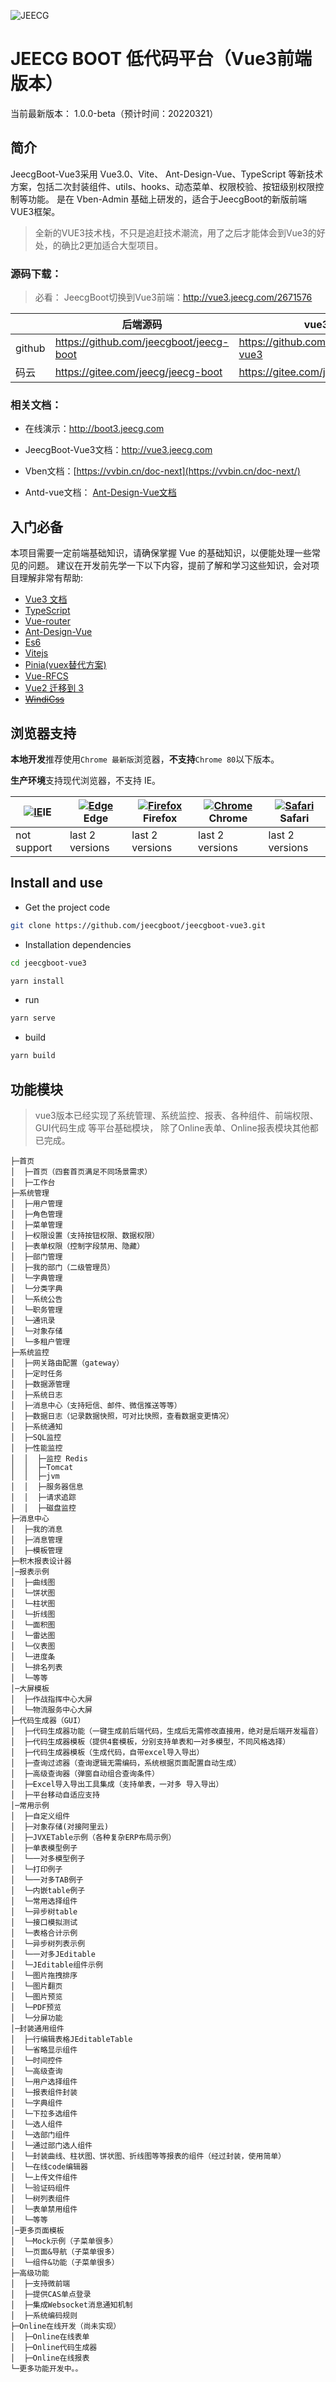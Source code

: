 ![JEECG](https://jeecgos.oss-cn-beijing.aliyuncs.com/files/site/jeecgfengm.png "JeecgBoot低代码开发平台")



JEECG BOOT 低代码平台（Vue3前端版本）
===============

当前最新版本： 1.0.0-beta（预计时间：20220321）


## 简介
JeecgBoot-Vue3采用 Vue3.0、Vite、 Ant-Design-Vue、TypeScript 等新技术方案，包括二次封装组件、utils、hooks、动态菜单、权限校验、按钮级别权限控制等功能。
是在 Vben-Admin 基础上研发的，适合于JeecgBoot的新版前端VUE3框架。
 
> 全新的VUE3技术栈，不只是追赶技术潮流，用了之后才能体会到Vue3的好处，的确比2更加适合大型项目。


### 源码下载：

> 必看： JeecgBoot切换到Vue3前端：http://vue3.jeecg.com/2671576

|     |   后端源码   | vue3前端源码  |
|---  |--- | --- |
|  github   | https://github.com/jeecgboot/jeecg-boot   | https://github.com/jeecgboot/jeecgboot-vue3  |
|  码云   |  https://gitee.com/jeecg/jeecg-boot   | https://gitee.com/jeecg/jeecgboot-vue3  |


### 相关文档：

*  在线演示：http://boot3.jeecg.com
*  JeecgBoot-Vue3文档：http://vue3.jeecg.com

*  Vben文档：[https://vvbin.cn/doc-next](https://vvbin.cn/doc-next/)
*  Antd-vue文档： [Ant-Design-Vue文档](https://2x.antdv.com/docs/vue/getting-started-cn) 

## 入门必备

本项目需要一定前端基础知识，请确保掌握 Vue 的基础知识，以便能处理一些常见的问题。 建议在开发前先学一下以下内容，提前了解和学习这些知识，会对项目理解非常有帮助:

*   [Vue3 文档](https://v3.vuejs.org/)
*   [TypeScript](https://www.typescriptlang.org/)
*   [Vue-router](https://next.router.vuejs.org/)
*   [Ant-Design-Vue](https://2x.antdv.com/docs/vue/introduce-cn/)
*   [Es6](https://es6.ruanyifeng.com/)
*   [Vitejs](https://vitejs.dev/)
*   [Pinia(vuex替代方案)](https://pinia.esm.dev/introduction.html)
*   [Vue-RFCS](https://github.com/vuejs/rfcs)
*   [Vue2 迁移到 3](https://v3.vuejs.org/guide/migration/introduction.html)
*   [~~WindiCss~~](https://windicss.netlify.app/)


##   浏览器支持

**本地开发**推荐使用`Chrome 最新版`浏览器，**不支持**`Chrome 80`以下版本。

**生产环境**支持现代浏览器，不支持 IE。

| [![IE](https://raw.githubusercontent.com/alrra/browser-logos/master/src/archive/internet-explorer_9-11/internet-explorer_9-11_48x48.png)](http://godban.github.io/browsers-support-badges/)IE | [![ Edge](https://raw.githubusercontent.com/alrra/browser-logos/master/src/edge/edge_48x48.png)](http://godban.github.io/browsers-support-badges/)Edge | [![Firefox](https://raw.githubusercontent.com/alrra/browser-logos/master/src/firefox/firefox_48x48.png)](http://godban.github.io/browsers-support-badges/)Firefox | [![Chrome](https://raw.githubusercontent.com/alrra/browser-logos/master/src/chrome/chrome_48x48.png)](http://godban.github.io/browsers-support-badges/)Chrome | [![Safari](https://raw.githubusercontent.com/alrra/browser-logos/master/src/safari/safari_48x48.png)](http://godban.github.io/browsers-support-badges/)Safari |
| --- | --- | --- | --- | --- |
| not support | last 2 versions | last 2 versions | last 2 versions | last 2 versions |






## Install and use


  
- Get the project code

```bash
git clone https://github.com/jeecgboot/jeecgboot-vue3.git
```

- Installation dependencies

```bash
cd jeecgboot-vue3

yarn install

```

- run

```bash
yarn serve
```

- build

```bash
yarn build
```



## 功能模块
> vue3版本已经实现了系统管理、系统监控、报表、各种组件、前端权限、GUI代码生成 等平台基础模块，
> 除了Online表单、Online报表模块其他都已完成。

```
├─首页
│  ├─首页（四套首页满足不同场景需求）
│  ├─工作台
├─系统管理
│  ├─用户管理
│  ├─角色管理
│  ├─菜单管理
│  ├─权限设置（支持按钮权限、数据权限）
│  ├─表单权限（控制字段禁用、隐藏）
│  ├─部门管理
│  ├─我的部门（二级管理员）
│  └─字典管理
│  └─分类字典
│  └─系统公告
│  └─职务管理
│  └─通讯录
│  └─对象存储
│  └─多租户管理
├─系统监控
│  ├─网关路由配置（gateway）
│  ├─定时任务
│  ├─数据源管理
│  ├─系统日志
│  ├─消息中心（支持短信、邮件、微信推送等等）
│  ├─数据日志（记录数据快照，可对比快照，查看数据变更情况）
│  ├─系统通知
│  ├─SQL监控
│  ├─性能监控
│  │  ├─监控 Redis
│  │  ├─Tomcat
│  │  ├─jvm
│  │  ├─服务器信息
│  │  ├─请求追踪
│  │  ├─磁盘监控
├─消息中心
│  ├─我的消息
│  ├─消息管理
│  ├─模板管理
├─积木报表设计器
│─报表示例
│  ├─曲线图
│  └─饼状图
│  └─柱状图
│  └─折线图
│  └─面积图
│  └─雷达图
│  └─仪表图
│  └─进度条
│  └─排名列表
│  └─等等
│─大屏模板
│  ├─作战指挥中心大屏
│  └─物流服务中心大屏
├─代码生成器（GUI）
│  ├─代码生成器功能（一键生成前后端代码，生成后无需修改直接用，绝对是后端开发福音）
│  ├─代码生成器模板（提供4套模板，分别支持单表和一对多模型，不同风格选择）
│  ├─代码生成器模板（生成代码，自带excel导入导出）
│  ├─查询过滤器（查询逻辑无需编码，系统根据页面配置自动生成）
│  ├─高级查询器（弹窗自动组合查询条件）
│  ├─Excel导入导出工具集成（支持单表，一对多 导入导出）
│  ├─平台移动自适应支持
│─常用示例
│  ├─自定义组件
│  ├─对象存储(对接阿里云)
│  ├─JVXETable示例（各种复杂ERP布局示例）
│  ├─单表模型例子
│  └─一对多模型例子
│  └─打印例子
│  └─一对多TAB例子
│  └─内嵌table例子
│  └─常用选择组件
│  └─异步树table
│  └─接口模拟测试
│  └─表格合计示例
│  └─异步树列表示例
│  └─一对多JEditable
│  └─JEditable组件示例
│  └─图片拖拽排序
│  └─图片翻页
│  └─图片预览
│  └─PDF预览
│  └─分屏功能
│─封装通用组件	
│  ├─行编辑表格JEditableTable
│  └─省略显示组件
│  └─时间控件
│  └─高级查询
│  └─用户选择组件
│  └─报表组件封装
│  └─字典组件
│  └─下拉多选组件
│  └─选人组件
│  └─选部门组件
│  └─通过部门选人组件
│  └─封装曲线、柱状图、饼状图、折线图等等报表的组件（经过封装，使用简单）
│  └─在线code编辑器
│  └─上传文件组件
│  └─验证码组件
│  └─树列表组件
│  └─表单禁用组件
│  └─等等
│─更多页面模板
│  └─Mock示例（子菜单很多）
│  └─页面&导航（子菜单很多）
│  └─组件&功能（子菜单很多）
├─高级功能
│  ├─支持微前端
│  ├─提供CAS单点登录
│  ├─集成Websocket消息通知机制
│  ├─系统编码规则
├─Online在线开发（尚未实现）
│  ├─Online在线表单 
│  ├─Online代码生成器
│  ├─Online在线报表 
└─更多功能开发中。。
   
```
